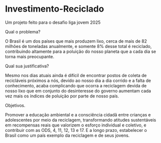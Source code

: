 # Investimento-Reciclado
Um projeto feito para o desafio liga jovem 2025 

Qual o problema? 

O Brasil é um dos países que mais produzem lixo, cerca de mais de 82 milhões de toneladas anualmente, e somente 8% desse total é reciclado, contribuindo altamente para a poluição do nosso planeta que a cada dia se torna mais preocupante.

Qual sua justificativa?

Mesmo nos dias atuais ainda é difícil de encontrar postos de coleta de recicláveis próximos a nós, devido ao nosso dia a dia corrido e a falta de conhecimento, acaba complicando que ocorra a reciclagem devida de nosso lixo que em conjunto do desinteresse do governo aumentam cada vez mais os índices de poluição por parte de nosso país.

Objetivos.

Promover a educação ambiental e a consciência cidadã entre crianças e adolescentes por meio da reciclagem, transformando atitudes sustentáveis em recompensas reais que valorizem o esforço individual e coletivo, e contribuir com as ODS, 4, 11, 12, 13 e 17. E a longo prazo, estabelecer o Brasil como um país exemplo da reciclagem e de seus jovens.
